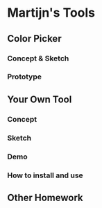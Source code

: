 # Martijn's Tools

## Color Picker

### Concept & Sketch

### Prototype

## Your Own Tool

### Concept

### Sketch

### Demo

### How to install and use

## Other Homework

